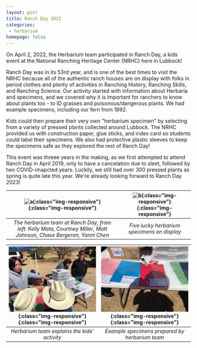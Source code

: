 ```yaml
---
layout: post
title: Ranch Day 2022
categories:
 - herbarium
homepage: false
---
```


On April 2, 2022, the Herbarium team participated in Ranch Day, a kids event at the National Ranching Heritage Center (NRHC) here in Lubbock! 

Ranch Day was in its 53rd year, and is one of the best times to visit the NRHC because all of the authentic ranch houses are on display with folks in period clothes and plenty of activities in Ranching History, Ranching Skills, and Ranching Science. Our activity started with information about Herbaria and specimens, and we covered why it is important for ranchers to know about plants too - to ID grasses and poisonous/dangerous plants. We had example specimens, including our fern from 1892. 

Kids could then prepare their very own "herbarium specimen" by selecting from a variety of pressed plants collected around Lubbock. The NRHC provided us with construction paper, glue sticks, and index card so students could label their specimens. We also had protective plastic sleeves to keep the specimens safe as they explored the rest of Ranch Day! 

This event was threee years in the making, as we first attempted to attend Ranch Day in April 2019, only to have a cancelation due to sleet, followed by two COVID-imapcted years. Luckily, we still had over 300 pressed plants as spring is quite late this year. We're already looking forward to Ranch Day 2023!

| ![a](/assets/images/herbarium/IMG_3240.jpeg){:class="img-responsive"}{:class="img-responsive"} | ![b](/assets/images/herbarium/IMG_3242.jpeg){:class="img-responsive"}{:class="img-responsive"}
|:--: |:--:| 
|  *The herbarium team at Ranch Day, from left: Kelly Mata, Courtney Miller, Matt Johnson, Chase Bergeron, Yanni Chen* |*Five lucky herbarium specimens on display* |


| ![c](/assets/images/herbarium/IMG_3245.jpeg){:class="img-responsive"}{:class="img-responsive"} | ![d](/assets/images/herbarium/IMG_3246.jpeg){:class="img-responsive"}{:class="img-responsive"}
|:--: |:--:| 
|  *Herbarium team explains the kids' activity* |*Example specimens prepared by herbarium team* |
